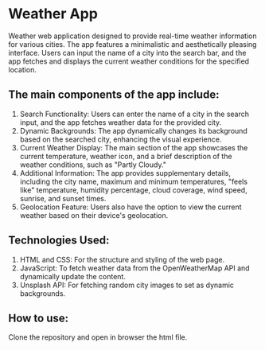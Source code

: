 # Weather App
Weather web application designed to provide real-time weather information for various cities. The app features a minimalistic and aesthetically pleasing interface. Users can input the name of a city into the search bar, and the app fetches and displays the current weather conditions for the specified location.

## The main components of the app include:

1. Search Functionality: Users can enter the name of a city in the search input, and the app fetches weather data for the provided city.
2. Dynamic Backgrounds: The app dynamically changes its background based on the searched city, enhancing the visual experience.
3. Current Weather Display: The main section of the app showcases the current temperature, weather icon, and a brief description of the weather conditions, such as "Partly Cloudy."
4. Additional Information: The app provides supplementary details, including the city name, maximum and minimum temperatures, "feels like" temperature, humidity percentage, cloud coverage, wind speed, sunrise, and sunset times.
5. Geolocation Feature: Users also have the option to view the current weather based on their device's geolocation.

## Technologies Used:

1. HTML and CSS: For the structure and styling of the web page.
2. JavaScript: To fetch weather data from the OpenWeatherMap API and dynamically update the content.
3. Unsplash API: For fetching random city images to set as dynamic backgrounds.

## How to use:

Clone the repository and open in browser the html file.
